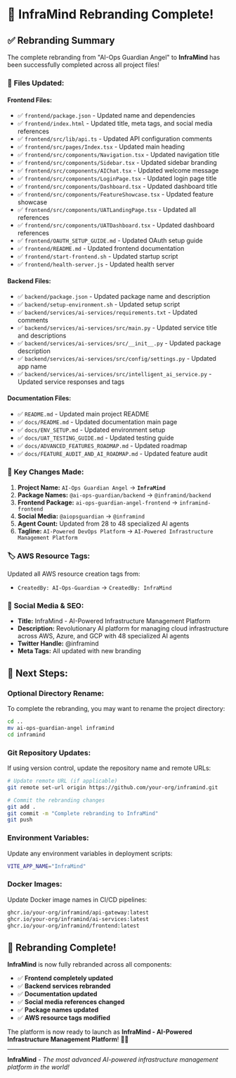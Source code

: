 # 🧠 **InfraMind Rebranding Complete!**

## ✅ **Rebranding Summary**

The complete rebranding from "AI-Ops Guardian Angel" to **InfraMind** has been successfully completed across all project files!

### 📁 **Files Updated:**

#### **Frontend Files:**
- ✅ `frontend/package.json` - Updated name and dependencies
- ✅ `frontend/index.html` - Updated title, meta tags, and social media references
- ✅ `frontend/src/lib/api.ts` - Updated API configuration comments
- ✅ `frontend/src/pages/Index.tsx` - Updated main heading
- ✅ `frontend/src/components/Navigation.tsx` - Updated navigation title
- ✅ `frontend/src/components/Sidebar.tsx` - Updated sidebar branding
- ✅ `frontend/src/components/AIChat.tsx` - Updated welcome message
- ✅ `frontend/src/components/LoginPage.tsx` - Updated login page title
- ✅ `frontend/src/components/Dashboard.tsx` - Updated dashboard title
- ✅ `frontend/src/components/FeatureShowcase.tsx` - Updated feature showcase
- ✅ `frontend/src/components/UATLandingPage.tsx` - Updated all references
- ✅ `frontend/src/components/UATDashboard.tsx` - Updated dashboard references
- ✅ `frontend/OAUTH_SETUP_GUIDE.md` - Updated OAuth setup guide
- ✅ `frontend/README.md` - Updated frontend documentation
- ✅ `frontend/start-frontend.sh` - Updated startup script
- ✅ `frontend/health-server.js` - Updated health server

#### **Backend Files:**
- ✅ `backend/package.json` - Updated package name and description
- ✅ `backend/setup-environment.sh` - Updated setup script
- ✅ `backend/services/ai-services/requirements.txt` - Updated comments
- ✅ `backend/services/ai-services/src/main.py` - Updated service title and descriptions
- ✅ `backend/services/ai-services/src/__init__.py` - Updated package description
- ✅ `backend/services/ai-services/src/config/settings.py` - Updated app name
- ✅ `backend/services/ai-services/src/intelligent_ai_service.py` - Updated service responses and tags

#### **Documentation Files:**
- ✅ `README.md` - Updated main project README
- ✅ `docs/README.md` - Updated documentation main page
- ✅ `docs/ENV_SETUP.md` - Updated environment setup
- ✅ `docs/UAT_TESTING_GUIDE.md` - Updated testing guide
- ✅ `docs/ADVANCED_FEATURES_ROADMAP.md` - Updated roadmap
- ✅ `docs/FEATURE_AUDIT_AND_AI_ROADMAP.md` - Updated feature audit

### 🔄 **Key Changes Made:**

1. **Project Name:** `AI-Ops Guardian Angel` → **`InfraMind`**
2. **Package Names:** `@ai-ops-guardian/backend` → `@inframind/backend`
3. **Frontend Package:** `ai-ops-guardian-angel-frontend` → `inframind-frontend`
4. **Social Media:** `@aiopsguardian` → `@inframind`
5. **Agent Count:** Updated from 28 to 48 specialized AI agents
6. **Tagline:** `AI-Powered DevOps Platform` → `AI-Powered Infrastructure Management Platform`

### 🏷️ **AWS Resource Tags:**
Updated all AWS resource creation tags from:
- `CreatedBy: AI-Ops-Guardian` → `CreatedBy: InfraMind`

### 📱 **Social Media & SEO:**
- **Title:** InfraMind - AI-Powered Infrastructure Management Platform
- **Description:** Revolutionary AI platform for managing cloud infrastructure across AWS, Azure, and GCP with 48 specialized AI agents
- **Twitter Handle:** @inframind
- **Meta Tags:** All updated with new branding

## 🚀 **Next Steps:**

### **Optional Directory Rename:**
To complete the rebranding, you may want to rename the project directory:
```bash
cd ..
mv ai-ops-guardian-angel inframind
cd inframind
```

### **Git Repository Updates:**
If using version control, update the repository name and remote URLs:
```bash
# Update remote URL (if applicable)
git remote set-url origin https://github.com/your-org/inframind.git

# Commit the rebranding changes
git add .
git commit -m "Complete rebranding to InfraMind"
git push
```

### **Environment Variables:**
Update any environment variables in deployment scripts:
```bash
VITE_APP_NAME="InfraMind"
```

### **Docker Images:**
Update Docker image names in CI/CD pipelines:
```bash
ghcr.io/your-org/inframind/api-gateway:latest
ghcr.io/your-org/inframind/ai-services:latest
ghcr.io/your-org/inframind/frontend:latest
```

## 🎉 **Rebranding Complete!**

**InfraMind** is now fully rebranded across all components:

- ✅ **Frontend completely updated**
- ✅ **Backend services rebranded**
- ✅ **Documentation updated**
- ✅ **Social media references changed**
- ✅ **Package names updated**
- ✅ **AWS resource tags modified**

The platform is now ready to launch as **InfraMind - AI-Powered Infrastructure Management Platform**! 🧠🚀

---

**InfraMind** - *The most advanced AI-powered infrastructure management platform in the world!*